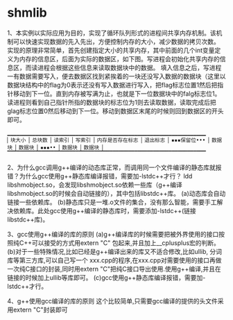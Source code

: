 # shmlib
1、本实例以实际应用为目的，实现了循环队列形式的进程间共享内存机制。该机制可以快速实现数据的先入先出，方便控制内存的大小，减少数据的拷贝次数。
	实现的原理非常简单，首先创建指定大小的共享内存，其中前面的几个int变量定义为内存的信息区，后面为实际的数据区，如下图。写进程会初始化共享内存的信息区，而读进程会根据这些信息来读取数据块中的数据。
	填入信息之后，写进程一有数据需要写入，便去数据区找到紧挨着的一块还没写入数据的数据块（这里以数据块结构中的flag为0表示还没有写入数据进行写入，把flag标志位置1然后把指针移动到下一位。直到内存被写满为止，也就是下一位数据块中的falg标志位1。读进程则看到自己指针所指的数据块的标志位为1则去读取数据，读取完成后把glag标志位置0然后移动到下一位。移动到数据区末尾的时候则回到数据区的开头即可。
	
    ▁▁▁▁▁▁▁▁▁▁▁▁▁▁▁▁▁▁▁▁▁▁▁▁▁▁▁▁▁▁▁▁▁▁▁▁▁▁▁▁▁▁▁▁▁▁▁▁▁▁▁▁▁▁▁▁▁▁▁▁▁▁▁▁
    ▏块大小 ▏总块数 ▏读索引 ▏写索引 ▏内存是否存在标志 ▏退出标志 ▏▪▪▪保留位••• ▏数据块 ▏数据块 ▏▪▪▪•• ▏数据块 ▏数据块 ▏
    ▔▔▔▔▔▔▔▔▔▔▔▔▔▔▔▔▔▔▔▔▔▔▔▔▔▔▔▔▔▔▔▔▔▔▔▔▔▔▔▔▔▔▔▔▔▔▔▔▔▔▔▔▔▔▔▔▔▔▔▔▔▔▔▔ 

2、为什么gcc调用g++编译的动态库正常，而调用同一个文件编译的静态库就报错？为什么gcc使用g++静态库编译报错，需要加-lstdc++才行？
	ldd libshmobject.so，会发现libshmobject.so依赖一些库（g++编译libshmobject.so的时候会自动链接的），其中包括libstdc++库。
	(a)动态库会自动链接一些依赖库。
	(b)静态库只是一堆.o文件的集合，没有那么智能，需要手工解决依赖库。此处gcc使用g++编译的静态库时，需要添加-lstdc++(链接libstdc++库)。

3、gcc使用g++编译的库的原则
	(a)g++编译库的时候需要把被外界使用的接口按照纯C++可以接受的方式用extern "C" 包起来,并且加上__cplusplus宏的判断。
	(b)对于一些特殊情况,比如已经是g++编译出来的库又不适合修改,比如ullib, 分词库等第三方库,可以自己写一个 xxx.cpp的程序,在xxx.cpp对需要使用的接口再做一次纯C接口的封装,同时用extern "C"把纯C接口导出使用.使用g++编译,并且在链接的时候加上ullib等库即可。
	(c)gcc使用g++静态库编译报错，需要加-lstdc++才行。

4、g++使用gcc编译的库的原则
	这个比较简单,只需要gcc编译的提供的头文件采用extern "C"封装即可


